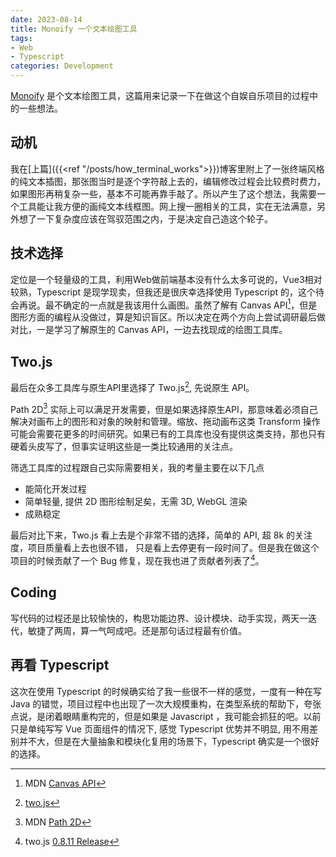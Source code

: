 ```yaml
---
date: 2023-08-14
title: Monoify 一个文本绘图工具
tags: 
- Web
- Typescript
categories: Development
---
```


[Monoify](https://monoify.io) 是个文本绘图工具，这篇用来记录一下在做这个自娱自乐项目的过程中的一些想法。

## 动机

我在[上篇]({{<ref "/posts/how_terminal_works">}})博客里附上了一张终端风格的纯文本插图，那张图当时是逐个字符敲上去的，编辑修改过程会比较费时费力，如果图形再稍复杂一些，基本不可能再靠手敲了。所以产生了这个想法，我需要一个工具能让我方便的画纯文本线框图。网上搜一圈相关的工具，实在无法满意，另外想了一下复杂度应该在驾驭范围之内，于是决定自己造这个轮子。

## 技术选择

定位是一个轻量级的工具，利用Web做前端基本没有什么太多可说的，Vue3相对较熟，Typescript 是现学现卖，但我还是很庆幸选择使用 Typescript 的，这个待会再说。最不确定的一点就是我该用什么画图。虽然了解有 Canvas API[^1]，但是图形方面的编程从没做过，算是知识盲区。所以决定在两个方向上尝试调研最后做对比，一是学习了解原生的 Canvas API，一边去找现成的绘图工具库。

## Two.js

最后在众多工具库与原生API里选择了 Two.js[^2], 先说原生 API。

Path 2D[^3] 实际上可以满足开发需要，但是如果选择原生API，那意味着必须自己解决对画布上的图形和对象的映射和管理。缩放、拖动画布这类 Transform 操作可能会需要花更多的时间研究。如果已有的工具库也没有提供这类支持，那也只有硬着头皮写了，但事实证明这些是一类比较通用的关注点。

筛选工具库的过程跟自己实际需要相关，我的考量主要在以下几点
* 能简化开发过程
* 简单轻量, 提供 2D 图形绘制足矣，无需 3D, WebGL 渲染
* 成熟稳定

最后对比下来，Two.js 看上去是个非常不错的选择，简单的 API, 超 8k 的关注度，项目质量看上去也很不错， 只是看上去停更有一段时间了。但是我在做这个项目的时候贡献了一个 Bug 修复，现在我也进了贡献者列表了[^4]。

## Coding

写代码的过程还是比较愉快的，构思功能边界、设计模块、动手实现，两天一迭代，敏捷了两周，算一气呵成吧。还是那句话过程最有价值。

## 再看 Typescript

这次在使用 Typescript 的时候确实给了我一些很不一样的感觉，一度有一种在写 Java 的错觉，项目过程中也出现了一次大规模重构，在类型系统的帮助下，夸张点说，是闭着眼睛重构完的，但是如果是 Javascript ，我可能会抓狂的吧。以前只是单纯写写 Vue 页面组件的情况下, 感觉 Typescript 优势并不明显, 用不用差别并不大，但是在大量抽象和模块化复用的场景下，Typescript 确实是一个很好的选择。


[^1]: MDN [Canvas API](https://developer.mozilla.org/en-US/docs/Web/API/Canvas_API)
[^2]: [two.js](https://two.js.org/)
[^3]: MDN [Path 2D](https://developer.mozilla.org/en-US/docs/Web/API/Path2D)
[^4]: two.js [0.8.11 Release](https://github.com/jonobr1/two.js/releases/tag/v0.8.11)
